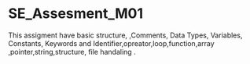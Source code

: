 # SE_Assesment_M01
This assigment have basic structure, ,Comments, Data Types, Variables, Constants, Keywords and Identifier,opreator,loop,function,array ,pointer,string,structure, file handaling .
